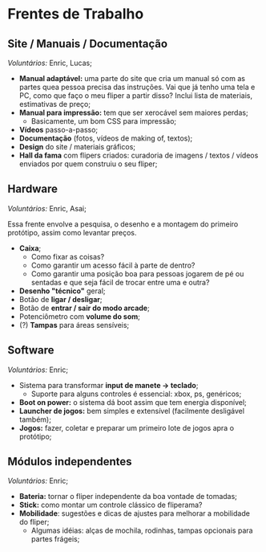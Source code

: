 # Frentes de Trabalho

## Site / Manuais / Documentação

*Voluntários:* Enric, Lucas; 

- **Manual adaptável:** uma parte do site que cria um manual só com as partes quea pessoa precisa das instruções. Vai que já tenho uma tela e PC, como que faço o meu fliper a partir disso? Inclui lista de materiais, estimativas de preço;
- **Manual para impressão:** tem que ser xerocável sem maiores perdas;
	-	Basicamente, um bom CSS para impressão; 
- **Vídeos** passo-a-passo;
- **Documentação** (fotos, vídeos de making of, textos);
- **Design** do site / materiais gráficos;
- **Hall da fama** com flipers criados: curadoria de imagens / textos / vídeos enviados por quem construiu o seu fliper;

## Hardware

*Voluntários:* Enric, Asai;

Essa frente envolve a pesquisa, o desenho e a montagem do primeiro protótipo, assim como levantar preços.

- **Caixa**;
	- Como fixar as coisas?
	- Como garantir um acesso fácil à parte de dentro?
	- Como garantir uma posição boa para pessoas jogarem de pé ou sentadas e que seja fácil de trocar entre uma e outra? 
- **Desenho "técnico"** geral;
- Botão de **ligar / desligar**;
- Botão de **entrar / sair do modo arcade**;
- Potenciômetro com **volume do som**;
- (?) **Tampas** para áreas sensíveis;

## Software

*Voluntários:* Enric;

- Sistema para transformar **input de manete -> teclado**;
	- Suporte para alguns controles é essencial: xbox, ps, genéricos;
- **Boot on power:** o sistema dá boot assim que tem energia disponível;
- **Launcher de jogos:** bem simples e extensível (facilmente desligável também);
- **Jogos:** fazer, coletar e preparar um primeiro lote de jogos apra o protótipo;

## Módulos independentes

*Voluntários:* Enric;

- **Bateria:** tornar o fliper independente da boa vontade de tomadas;
- **Stick:** como montar um controle clássico de fliperama?
- **Mobilidade**: sugestões e dicas de ajustes para melhorar a mobilidade do fliper;
	- Algumas idéias: alças de mochila, rodinhas, tampas opcionais para partes frágeis; 	
